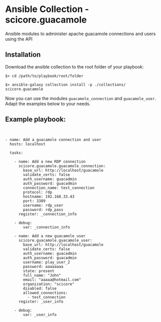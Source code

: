 # Ansible Collection - scicore.guacamole

Ansible modules to administer apache guacamole connections and users using the API

## Installation

Download the ansible collection to the root folder of your playbook:

```
$> cd /path/to/playbook/root/folder

$> ansible-galaxy collection install -p ./collections/ scicore.guacamole
```

Now you can use the modules `guacamole_connection` and `guacamole_user`. Adapt the examples below to your needs.


## Example playbook:

```


- name: Add a guacamole connection and user
  hosts: localhost

  tasks:

    - name: Add a new RDP connection
      scicore.guacamole.guacamole_connection:
        base_url: http://localhost/guacamole
        validate_certs: false
        auth_username: guacadmin
        auth_password: guacadmin
        connection_name: test_connection
        protocol: rdp
        hostname: 192.168.33.43
        port: 3389
        username: rdp_user
        password: rdp_pass
      register: _connection_info
  
    - debug:
        var: _connection_info

    - name: Add a new guacamole user 
      scicore.guacamole.guacamole_user:
        base_url: http://localhost/guacamole
        validate_certs: false
        auth_username: guacadmin
        auth_password: guacadmin
        username: play_user_2
        password: aaaaaaaa
        state: present
        full_name: "John"
        email: "aaaaa@hotmail.com"
        organization: "scicore"
        disabled: false
        allowed_connections:
          - test_connection
      register: _user_info
  
    - debug:
        var: _user_info
      
```
